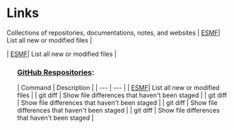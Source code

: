 # Links
Collections of repositories, documentations, notes, and websites
      | <a href="https://github.com/esmf-org/esmf">ESMF</a>| List all new or modified files |
<!DOCTYPE html>
<html lang="en">
  <head></head>
  <body>
      | <a href="https://github.com/esmf-org/esmf">ESMF</a>| List all new or modified files |
    <ol>
      <h3><a id="user-content-repository" href="#repository">GitHub Respositories</a>:</h3>
      | Command | Description |
      | --- | --- |
      | <a href="https://github.com/esmf-org/esmf">ESMF</a>| List all new or modified files |
      | git diff | Show file differences that haven't been staged |
      | git diff | Show file differences that haven't been staged |
      | git diff | Show file differences that haven't been staged |
      | git diff | Show file differences that haven't been staged |
    </ol>
  </body>
</html>
